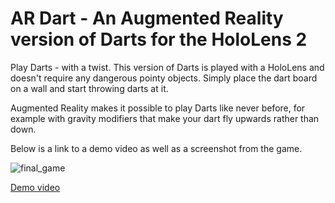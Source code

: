 # AR Dart - An Augmented Reality version of Darts for the HoloLens 2

Play Darts - with a twist. This version of Darts is played with a HoloLens and doesn't require any dangerous pointy objects. Simply place the dart board on a wall and start throwing darts at it.

Augmented Reality makes it possible to play Darts like never before, for example with gravity modifiers that make your dart fly upwards rather than down. 

Below is a link to a demo video as well as a screenshot from the game.

![final_game](https://user-images.githubusercontent.com/87820315/212543088-0ed74c9a-53cf-476d-8dab-b45ed68c41e4.png)

[Demo video](https://polybox.ethz.ch/index.php/s/ivZ7Rxx2sWFquVf)
